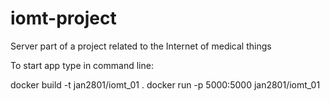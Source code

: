 # iomt-project
Server part of a project related to the Internet of medical things


To start app type in command line:

 docker build -t jan2801/iomt_01 .
 docker run -p 5000:5000 jan2801/iomt_01